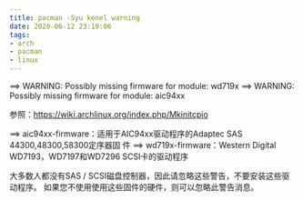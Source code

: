 ```yaml
---
title: pacman -Syu kenel warning
date: 2020-06-12 23:19:06
tags: 
- arch
- pacman
- linux
---
```



==> WARNING: Possibly missing firmware for module: wd719x
==> WARNING: Possibly missing firmware for module: aic94xx

参照：https://wiki.archlinux.org/index.php/Mkinitcpio

==> aic94xx-firmware：适用于AIC94xx驱动程序的Adaptec SAS 44300,48300,58300定序器固
件
==> wd719x-firmware：Western Digital WD7193，WD7197和WD7296 SCSI卡的驱动程序

大多数人都没有SAS / SCSI磁盘控制器，因此请忽略这些警告，不要安装这些驱动程序。
如果您不使用使用这些固件的硬件，则可以忽略此警告消息。


